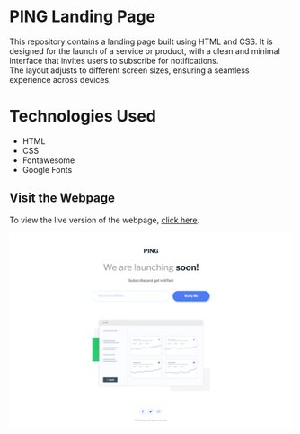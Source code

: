# PING Landing Page

This repository contains a landing page built using HTML and CSS. It is designed for the launch of a service or product, with a clean and minimal interface that invites users to subscribe for notifications.
<br>
The layout adjusts to different screen sizes, ensuring a seamless experience across devices.

# Technologies Used

- HTML
- CSS
- Fontawesome
- Google Fonts

## Visit the Webpage

To view the live version of the webpage, [click here](https://ping-coming-so0n.netlify.app/).

![Ping coming soon page](./Ping%20coming%20soon%20page.png)
